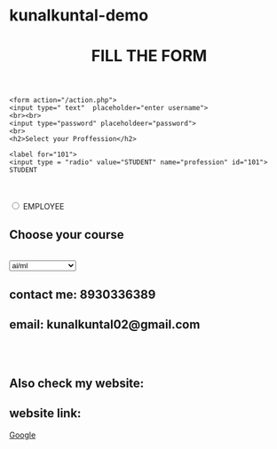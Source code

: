 # kunalkuntal-demo
<!DOCTYPE html>
<html lang="en">
<head>
    <meta charset="UTF-8">
    <meta name="viewport" content="width=device-width, initial-scale=1.0">
    <title>Document</title>
</head>
<body>
    <header>
        <h1> FILL THE FORM </h1>
    </header>

    <form action="/action.php">
    <input type=" text"  placeholder="enter username">
    <br><br>
    <input type="password" placeholdeer="password">
    <br>
    <h2>Select your Proffession</h2>

    <label for="101">
    <input type = "radio" value="STUDENT" name="profession" id="101"> STUDENT
  </label>
  <br><br>
  <label for="102">
    <input type = "radio" value="EMPLOYEE" name="profession" id="102"> EMPLOYEE
</label>
<h2>Choose your course</h2>
<br>
<select name="course">
    <option value="ai/ml">ai/ml</option>
    <option value="web devlopment">web devlopment</option>
    <option value="data science">data science</option>
    <option value="app devlopmwnt">app devlopment</option>
</select>
<h2>contact me: 8930336389</h2>
<h2>email: kunalkuntal02@gmail.com</h2>
<br><br>
<h2>Also check my website:</h2>
<h2>website link:</h2>
<a href="https://www.google.com/chrome/index.html"> Google</a>

</form>
    
</body>
</html>
    
    
    
    
    
    
    










   
    





   


       















  

      
            
    
      
        
    
   
